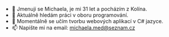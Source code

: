 - 👋 Jmenuji se Michaela, je mi 31 let a pocházím z Kolína.
- 👀 Aktuálně hledám práci v oboru programování.
- 🌱 Momentálně se učím tvorbu webových aplikací v C# jazyce.
- 📫 Napište mi na email: michaela.med@seznam.cz

<!---
MichaelaMed/MichaelaMed is a ✨ special ✨ repository because its `README.md` (this file) appears on your GitHub profile.
You can click the Preview link to take a look at your changes.
--->
